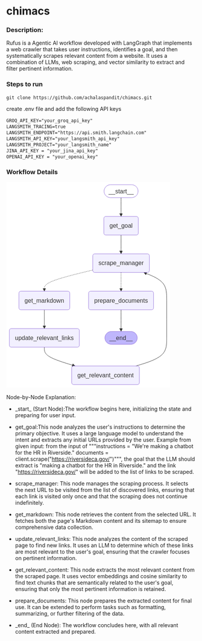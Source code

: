 # chimacs

### Description:
Rufus is a Agentic AI workflow developed with LangGraph that implements a web crawler that takes user instructions, identifies a goal, and then systematically scrapes relevant content from a website. It uses a combination of LLMs, web scraping, and vector similarity to extract and filter pertinent information.

### Steps to run
```
git clone https://github.com/achalaspandit/chimacs.git

```
create .env file and add the following API keys
```
GROQ_API_KEY="your_groq_api_key"
LANGSMITH_TRACING=true
LANGSMITH_ENDPOINT="https://api.smith.langchain.com"
LANGSMITH_API_KEY="your_langsmith_api_key"
LANGSMITH_PROJECT="your_langsmith_name"
JINA_API_KEY = "your_jina_api_key"
OPENAI_API_KEY = "your_openai_key"
```


### Workflow Details

![alt text](image.png)

Node-by-Node Explanation:

* \_start_ (Start Node):The workflow begins here, initializing the state and preparing for user input.

* get_goal:This node analyzes the user's instructions to determine the primary objective. It uses a large language model to understand the intent and extracts any initial URLs provided by the user.
Example from given input: from the input of """instructions = "We're making a chatbot for the HR in Riverside." documents = client.scrape("https://riversideca.gov/")""", the goal that the LLM should extract is "making a chatbot for the HR in Riverside." and the link "https://riversideca.gov/" will be added to the list of links to be scraped.

* scrape_manager:
This node manages the scraping process. It selects the next URL to be visited from the list of discovered links, ensuring that each link is visited only once and that the scraping does not continue indefinitely.

* get_markdown:
This node retrieves the content from the selected URL. It fetches both the page's Markdown content and its sitemap to ensure comprehensive data collection.

* update_relevant_links:
This node analyzes the content of the scraped page to find new links. It uses an LLM to determine which of these links are most relevant to the user's goal, ensuring that the crawler focuses on pertinent information.

* get_relevant_content:
This node extracts the most relevant content from the scraped page. It uses vector embeddings and cosine similarity to find text chunks that are semantically related to the user's goal, ensuring that only the most pertinent information is retained.

* prepare_documents:
This node prepares the extracted content for final use. It can be extended to perform tasks such as formatting, summarizing, or further filtering of the data.
* \_end_ (End Node):
The workflow concludes here, with all relevant content extracted and prepared.
